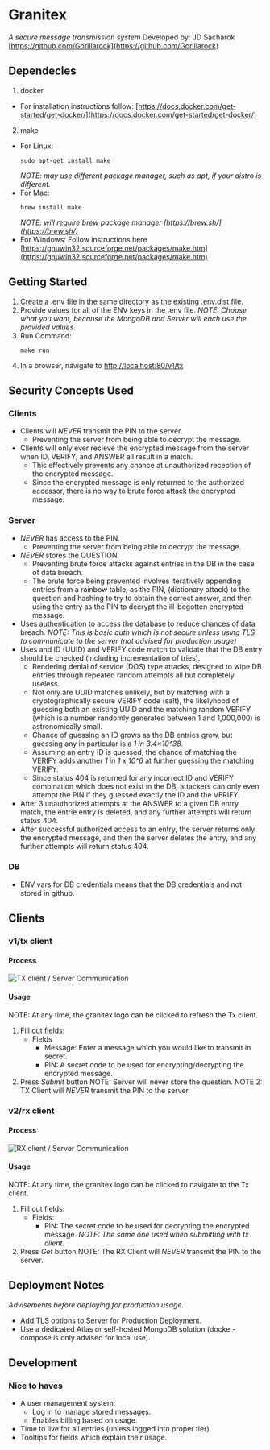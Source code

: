 # Granitex
_A secure message transmission system_
Developed by: JD Sacharok [https://github.com/Gorillarock](https://github.com/Gorillarock)

## Dependecies
1. docker
- For installation instructions follow: [https://docs.docker.com/get-started/get-docker/](https://docs.docker.com/get-started/get-docker/)
2. make
- For Linux:
    ```
    sudo apt-get install make
    ```
    _NOTE: may use different package manager, such as apt, if your distro is different._
- For Mac:
    ```
    brew install make
    ```
    _NOTE: will require brew package manager  [https://brew.sh/](https://brew.sh/)_
- For Windows:
    Follow instructions here [https://gnuwin32.sourceforge.net/packages/make.htm](https://gnuwin32.sourceforge.net/packages/make.htm)


## Getting Started
1. Create a .env file in the same directory as the existing .env.dist file.
2. Provide values for all of the ENV keys in the .env file.
    _NOTE: Choose what you want, because the MongoDB and Server will each use the provided values._
3. Run Command:
    ```
    make run
    ```
4. In a browser, navigate to [http://localhost:80/v1/tx](http://localhost:80/v1/tx)

## Security Concepts Used
### Clients
- Clients will *NEVER* transmit the PIN to the server.
    - Preventing the server from being able to decrypt the message.
- Clients will only ever recieve the encrypted message from the server when ID, VERIFY, and ANSWER all result in a match.
    - This effectively prevents any chance at unauthorized reception of the encrypted message.
    - Since the encrypted message is only returned to the authorized accessor, there is no way to brute force attack the encrypted message.

### Server
- *NEVER* has access to the PIN.
    - Preventing the server from being able to decrypt the message.
- *NEVER* stores the QUESTION.
    - Preventing brute force attacks against entries in the DB in the case of data breach.
    - The brute force being prevented involves iteratively appending entries from a rainbow table, as the PIN, (dictionary attack) to the question and hashing to try to obtain the correct answer, and then using the entry as the PIN to decrypt the ill-begotten encrypted message.
- Uses authentication to access the database to reduce chances of data breach.
    _NOTE: This is basic auth which is not secure unless using TLS to communicate to the server (not advised for production usage)_
- Uses and ID (UUID) and VERIFY code match to validate that the DB entry should be checked (including incrementation of tries).
    - Rendering denial of service (DOS) type attacks, designed to wipe DB entries through repeated random attempts all but completely useless.
    - Not only are UUID matches unlikely, but by matching with a cryptographically secure VERIFY code (salt), the likelyhood of guessing both an existing UUID and the matching random VERIFY (which is a number randomly generated between 1 and 1,000,000) is astronomically small.
    - Chance of guessing an ID grows as the DB entries grow, but guessing any in particular is a _1 in 3.4×10^38_.
    - Assuming an entry ID is guessed, the chance of matching the VERIFY adds another _1 in 1 x 10^6_ at further guessing the matching VERIFY.
    - Since status 404 is returned for any incorrect ID and VERIFY combination which does not exist in the DB, attackers can only even attempt the PIN if they guessed exactly the ID and the VERIFY.
- After 3 unauthorized attempts at the ANSWER to a given DB entry match, the entrie entry is deleted, and any further attempts will return status 404.
- After successful authorized access to an entry, the server returns only the encrypted message, and then the server deletes the entry, and any further attempts will return status 404.

### DB
- ENV vars for DB credentials means that the DB credentials and not stored in github.


## Clients
### v1/tx client
#### Process
![TX client / Server Communication](./diagrams/c1_serv_swim.jpg)

#### Usage
NOTE: At any time, the granitex logo can be clicked to refresh the Tx client.
1. Fill out fields:
    - Fields
        - Message: Enter a message which you would like to transmit in secret.
        - PIN:     A secret code to be used for encrypting/decrypting the encrypted message.
2. Press _Submit_ button
NOTE: Server will never store the question.
NOTE 2: TX Client will *NEVER* transmit the PIN to the server.

### v2/rx client
#### Process
![RX client / Server Communication](./diagrams/c2_serv_swim.jpg)

#### Usage
NOTE: At any time, the granitex logo can be clicked to navigate to the Tx client.
1. Fill out fields:
    - Fields:
        - PIN: The secret code to be used for decrypting the encrypted message.
        _NOTE: The same one used when submitting with tx client._
2. Press _Get_ button
NOTE: The RX Client will *NEVER* transmit the PIN to the server.

## Deployment Notes
_Advisements before deploying for production usage._
- Add TLS options to Server for Production Deployment.
- Use a dedicated Atlas or self-hosted MongoDB solution (docker-compose is only advised for local use).


## Development
### Nice to haves
- A user management system:
    - Log in to manage stored messages.
    - Enables billing based on usage.
- Time to live for all entries (unless logged into proper tier).
- Tooltips for fields which explain their usage.
